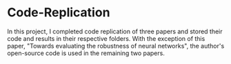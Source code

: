 # Code-Replication
In this project, I completed code replication of three papers and stored their code and results in their respective folders. With the exception of this paper, "Towards evaluating the robustness of neural networks", the author's open-source code is used in the remaining two papers.
